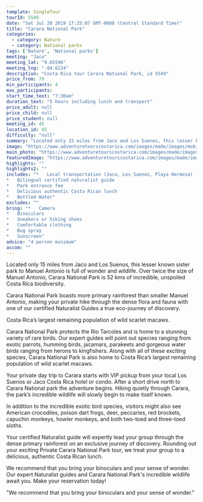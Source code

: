 ```yaml
---
template: SingleTour
tourId: 5549
date: "Sat Jul 20 2019 17:25:07 GMT-0600 (Central Standard Time)"
title: "Carara National Park"
categories: 
  - category: Nature
  - category: National parks
tags: ['Nature', 'National parks']
meeting: "Jaco"
meeting_lat: "9.65596"
meeting_lng: "-84.6224"
description: "Costa Rica tour Carara National Park, id 5549"
price_from: 79
min_participants: 4
max_participants: 
start_time_text: "7:30am"
duration_text: "5 hours including lunch and transport"
price_adult: null
price_child: null
price_student: null
meeting_id: 45
location_id: 45
difficulty: "null"
summary: "Located only 15 miles from Jaco and Los Suenos, this lesser known sister park to Manuel Antonio is full of wonder and wildlife. Over twice the size of Manuel Antonio, Carara National Park is 52 kms of incredible, unspoiled Costa Rica biodiversity…"
image: "https://www.adventuretourscostarica.com/images/made/images/mobile/manuel-antonio-national-park-m_320_250_c1.jpg"
main_photo: "https://www.adventuretourscostarica.com/images/made/images/mobile/manuel-antonio-national-park-m_320_250_c1.jpg"
featuredImage: "https://www.adventuretourscostarica.com/images/made/images/mobile/manuel-antonio-national-park-m_320_250_c1.jpg"
highlights: ""
highlights2: ""
includes: "*   Local transportation (Jaco, Los Suenos, Playa Hermosa)
*   Bilingual certified naturalist guide
*   Park entrance fee
*   Delicious authentic Costa Rican lunch
*   Bottled Water"
excludes: ""
bring: "*   Camera
*   Binoculars
*   Sneakers or hiking shoes
*   Comfortable clothing
*   Bug spray
*   Sunscreen"
advice: "4 person minimum"
accom: ""
---
```

Located only 15 miles from Jaco and Los Suenos, this lesser known sister park to Manuel Antonio is full of wonder and wildlife. Over twice the size of Manuel Antonio, Carara National Park is 52 kms of incredible, unspoiled Costa Rica biodiversity.

Carara National Park boasts more primary rainforest than smaller Manuel Antonio, making your private hike through the dense flora and fauna with one of our certified Naturalist Guides a true eco-journey of discovery.

Costa Rica’s largest remaining population of wild scarlet macaws.

Carara National Park protects the Rio Tarcoles and is home to a stunning variety of rare birds. Our expert guides will point out species ranging from exotic parrots, humming birds, jacamars, parakeets and gorgeous water birds ranging from herons to kingfishers. Along with all of these exciting species, Carara National Park is also home to Costa Rica’s largest remaining population of wild scarlet macaws.

Your private day trip to Carara starts with VIP pickup from your local Los Suenos or Jaco Costa Rica hotel or condo. After a short drive north to Carara National park the adventure begins. Hiking quietly through Carara, the park’s incredible wildlife will slowly begin to make itself known.

In addition to the incredible exotic bird species, visitors might also see American crocodiles, poison dart frogs, deer, peccaries, red brockets, capuchin monkeys, howler monkeys, and both two-toed and three-toed sloths.

Your certified Naturalist guide will expertly lead your group through the dense primary rainforest on an exclusive journey of discovery. Rounding out your exciting Private Carara National Park tour, we treat your group to a delicious, authentic Costa Rican lunch.

We recommend that you bring your binoculars and your sense of wonder. Our expert Naturalist guides and Carara National Park's incredible wildlife await you. Make your reservation today!

"We recommend that you bring your binoculars and your sense of wonder."
